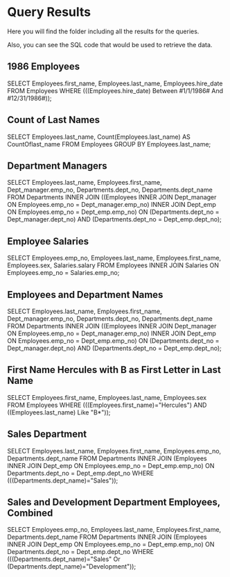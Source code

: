 # Query Results 

Here you will find the folder including all the results for the queries. 

Also, you can see the  SQL code that would be used to retrieve the data. 


## 1986 Employees
SELECT Employees.first_name, Employees.last_name, Employees.hire_date
FROM Employees
WHERE (((Employees.hire_date) Between #1/1/1986# And #12/31/1986#));


## Count of Last Names
SELECT Employees.last_name, Count(Employees.last_name) AS CountOflast_name
FROM Employees
GROUP BY Employees.last_name;


## Department Managers
SELECT Employees.last_name, Employees.first_name, Dept_manager.emp_no, Departments.dept_no, Departments.dept_name
FROM Departments INNER JOIN ((Employees INNER JOIN Dept_manager ON Employees.emp_no = Dept_manager.emp_no) INNER JOIN Dept_emp ON Employees.emp_no = Dept_emp.emp_no) ON (Departments.dept_no = Dept_manager.dept_no) AND (Departments.dept_no = Dept_emp.dept_no);


## Employee Salaries
SELECT Employees.emp_no, Employees.last_name, Employees.first_name, Employees.sex, Salaries.salary
FROM Employees INNER JOIN Salaries ON Employees.emp_no = Salaries.emp_no;


## Employees and Department Names
SELECT Employees.last_name, Employees.first_name, Dept_manager.emp_no, Departments.dept_no, Departments.dept_name
FROM Departments INNER JOIN ((Employees INNER JOIN Dept_manager ON Employees.emp_no = Dept_manager.emp_no) INNER JOIN Dept_emp ON Employees.emp_no = Dept_emp.emp_no) ON (Departments.dept_no = Dept_manager.dept_no) AND (Departments.dept_no = Dept_emp.dept_no);


## First Name Hercules with B as First Letter in Last Name
SELECT Employees.first_name, Employees.last_name, Employees.sex
FROM Employees
WHERE (((Employees.first_name)="Hercules") AND ((Employees.last_name) Like "B*"));


## Sales Department
SELECT Employees.last_name, Employees.first_name, Employees.emp_no, Departments.dept_name
FROM Departments INNER JOIN (Employees INNER JOIN Dept_emp ON Employees.emp_no = Dept_emp.emp_no) ON Departments.dept_no = Dept_emp.dept_no
WHERE (((Departments.dept_name)="Sales"));


## Sales and Development Department Employees, Combined
SELECT Employees.emp_no, Employees.last_name, Employees.first_name, Departments.dept_name
FROM Departments INNER JOIN (Employees INNER JOIN Dept_emp ON Employees.emp_no = Dept_emp.emp_no) ON Departments.dept_no = Dept_emp.dept_no
WHERE (((Departments.dept_name)="Sales" Or (Departments.dept_name)="Development"));